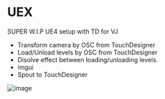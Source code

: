 # UEX
SUPER W.I.P UE4 setup with TD for VJ

* Transform camera by OSC from TouchDesigner
* Load/Unload levels by OSC from TouchDesigner
* Disolve effect between loading/unloading levels.
* imgui
* Spout to TouchDesigner


![image](https://github.com/yumataesu/UE4LS/blob/main/readme/image.gif)
